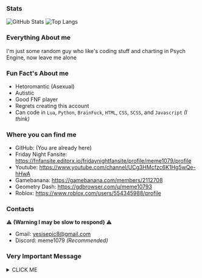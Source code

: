 ### Stats
![GitHub Stats](https://github-readme-stats.vercel.app/api?username=Meme1079&theme=merko&PAT_1)
![Top Langs](https://github-readme-stats.vercel.app/api/top-langs/?username=Meme1079&layout=compact&theme=merko&PAT_1)

### Everything About me 
I'm just some random guy who like's coding stuff and charting in Psych Engine, now leave me alone

### Fun Fact's About me
- Hetoromantic (Asexual)
- Autistic
- Good FNF player
- Regrets creating this account
- Can code in `Lua`, `Python`, `BrainFuck`, `HTML`, `CSS`, `SCSS`, and `Javascript` _(I think)_

### Where you can find me 
- GitHub: (You are already here)
- Friday Night Fansite: https://fnfansite.editorx.io/fridaynightfansite/profile/meme1079/profile
- Youtube: https://www.youtube.com/channel/UCg3HMcfzc6K1Hg5wQe-hHwA
- Gamebanana: https://gamebanana.com/members/2112708
- Geometry Dash: https://gdbrowser.com/u/meme10793
- Roblox: https://www.roblox.com/users/554345988/profile

### Contacts 
⚠️ **(Warning I may be slow to respond)** ⚠️
- Gmail: yesisepic8@gmail.com
- Discord: meme1079 _(Recommended)_

### Very Important Message
<details><summary>CLICK ME</summary>
<p>

![image](https://user-images.githubusercontent.com/101881784/179900994-afdaffe8-9144-4025-85bc-90b8d5da45bd.png)

</p>
</details>
